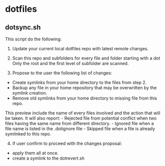 # dotfiles


## dotsync.sh

This script do the following:

1. Update your current local dotfiles repo with latest remote changes.

2. Scan this repo and subfolders for every file and folder starting with a dot
  Only the root and the first level of subfolder are scanned.

3. Propose to the user the following list of changes:
  - Create symlinks from your home directory to the files from step 2.
  - Backup any file in your home repository that may be overwritten by the symlink creation.
  - Remove old symlinks from your home directory to missing file from this repo.
  
  This preview include the name of every files involved and the action that will be taken.
  It will also report: 
    - Rejected file from potential conflict when two files having the same name from different directory.
    - Ignored file when a file name is listed in the .dotignore file
    - Skipped file when a file is already symlinked to this repo.


4. If user confirm to proceed with the changes proposal:
  - apply them all at once.
  - create a symlink to the dotrevert.sh
   

